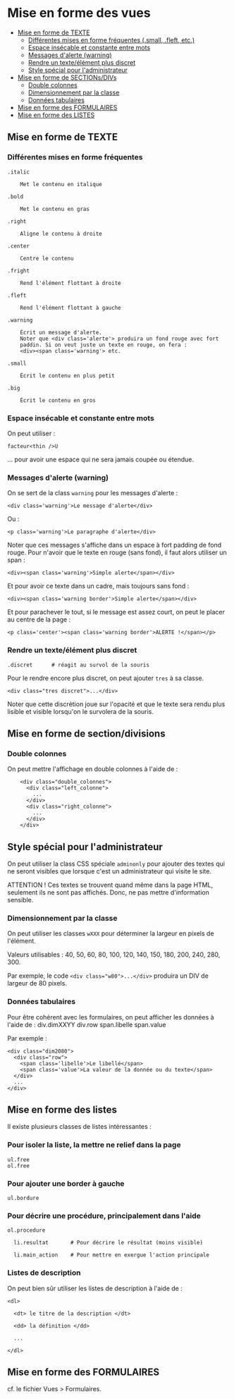 # Mise en forme des vues

* [Mise en forme de TEXTE](#misteenformedetexte)
  * [Différentes mises en forme fréquentes (.small, .fleft, etc.)](#differentesmisesenformeparcss)
  * [Espace insécable et constante entre mots](#espaceinsecablentremot)
  * [Messages d'alerte (warning)](#messagedewrarning)
  * [Rendre un texte/élément plus discret](#rendreuntexteplusdiscret)
  * [Style spécial pour l'administrateur](#stylespecialadminonly)
* [Mise en forme de SECTIONs/DIVs](#miseenformedesectionsdetexte)
  * [Double colonnes](#doublecolonnes)
  * [Dimensionnement par la classe](#dimensionnementparlaclasse)
  * [Données tabulaires](#donneestabulaires)
* [Mise en forme des FORMULAIRES](#miseenformedesformulaires)
* [Mise en forme des LISTES](#miseneformedeslistes)



<a name='misteenformedetexte'></a>

## Mise en forme de TEXTE

<a name='differentesmisesenformeparcss'></a>

### Différentes mises en forme fréquentes

    .italic

        Met le contenu en italique

    .bold

        Met le contenu en gras

    .right

        Aligne le contenu à droite

    .center

        Centre le contenu

    .fright

        Rend l'élément flottant à droite

    .fleft

        Rend l'élément flottant à gauche

    .warning

        Écrit un message d'alerte.
        Noter que <div class='alerte'> produira un fond rouge avec fort
        paddin. Si on veut juste un texte en rouge, on fera :
        <div><span class='warning'> etc.

    .small

        Écrit le contenu en plus petit

    .big

        Écrit le contenu en gros

<a name='espaceinsecablentremot'></a>

### Espace insécable et constante entre mots

On peut utiliser :

    facteur<thin />U

… pour avoir une espace qui ne sera jamais coupée ou étendue.

<a name='messagedewrarning'></a>

### Messages d'alerte (warning)

On se sert de la class `warning` pour les messages d'alerte :

    <div class='warning'>Le message d'alerte</div>

Ou :

    <p class='warning'>Le paragraphe d'alerte</div>

Noter que ces messages s'affiche dans un espace à fort padding de fond rouge. Pour n'avoir que le texte en rouge (sans fond), il faut alors utiliser un span :

    <div><span class='warning'>Simple alerte</span></div>

Et pour avoir ce texte dans un cadre, mais toujours sans fond :

    <div><span class='warning border'>Simple alerte</span></div>

Et pour parachever le tout, si le message est assez court, on peut le placer au centre de la page :

    <p class='center'><span class='warning border'>ALERTE !</span></p>


<a name='rendreuntexteplusdiscret'></a>

### Rendre un texte/élément plus discret

    .discret      # réagit au survol de la souris

Pour le rendre encore plus discret, on peut ajouter `tres` à sa classe.

    <div class="tres discret">...</div>

Noter que cette discrétion joue sur l'opacité et que le texte sera rendu plus lisible et visible lorsqu'on le survolera de la souris.

<a name='miseenformedesectionsdetexte'></a>

## Mise en forme de section/divisions

<a name='doublecolonnes'></a>

### Double colonnes

On peut mettre l'affichage en double colonnes à l'aide de :

        <div class="double_colonnes">
          <div class="left_colonne">
            ...
          </div>
          <div class="right_colonne">
            ...
          </div>
        </div>
        
<a name='stylespecialadminonly'></a>

## Style spécial pour l'administrateur

On peut utiliser la class CSS spéciale `adminonly` pour ajouter des textes qui ne seront visibles que lorsque c'est un administrateur qui visite le site.

ATTENTION ! Ces textes se trouvent quand même dans la page HTML, seulement ils ne sont pas affichés. Donc, ne pas mettre d'information sensible.


<a name='dimensionnementparlaclasse'></a>

### Dimensionnement par la classe


On peut utiliser les classes `wXXX` pour déterminer la largeur en pixels de l'élément.

Valeurs utilisables : 40, 50, 60, 80, 100, 120, 140, 150, 180, 200, 240, 280, 300.

Par exemple, le code `<div class="w80">...</div>` produira un DIV de largeur de 80 pixels.

<a name='donneestabulaires'></a>

### Données tabulaires


Pour être cohérent avec les formulaires, on peut afficher les données à l'aide de :
    div.dimXXYY
      div.row
        span.libelle
        span.value

Par exemple :

    <div class="dim2080">
      <div class="row">
        <span class='libelle'>Le libellé</span>
        <span class='value'>La valeur de la donnée ou du texte</span>
      </div>
      ...
    </div>

<!-- --------------------------------------------------------------------- -->

<a name='miseneformedeslistes'></a>

## Mise en forme des listes

Il existe plusieurs classes de listes intéressantes :

### Pour isoler la liste, la mettre ne relief dans la page

    ul.free
    ol.free

### Pour ajouter une border à gauche

    ul.bordure

### Pour décrire une procédure, principalement dans l'aide

    ol.procedure

      li.resultat       # Pour décrire le résultat (moins visible)

      li.main_action    # Pour mettre en exergue l'action principale

### Listes de description

On peut bien sûr utiliser les listes de description à l'aide de :

    <dl>

      <dt> le titre de la description </dt>

      <dd> la définition </dd>

      ...

    </dl>

<a name='miseenformedesformulaires'></a>

## Mise en forme des FORMULAIRES

cf. le fichier Vues > Formulaires.
